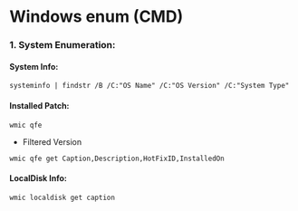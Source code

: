 # Windows enum (CMD)

### 1. System Enumeration:

#### System Info:

```batch
systeminfo | findstr /B /C:"OS Name" /C:"OS Version" /C:"System Type"
```

#### Installed Patch:

```batch
wmic qfe
```

* Filtered Version

```batch
wmic qfe get Caption,Description,HotFixID,InstalledOn
```

#### LocalDisk Info:

```batch
wmic localdisk get caption
```

